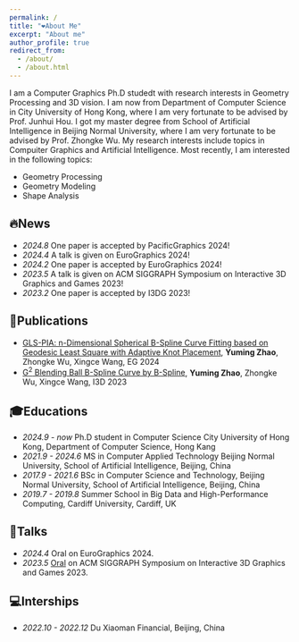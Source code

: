 ```yaml
---
permalink: /
title: "❤️About Me"
excerpt: "About me"
author_profile: true
redirect_from: 
  - /about/
  - /about.html
---
```


I am a Computer Graphics Ph.D studedt with research interests in Geometry Processing and 3D vision. I am now from Department of Computer Science in City University of Hong Kong, where I am very fortunate to be advised by Prof. Junhui Hou. I got my master degree from School of Artificial Intelligence in Beijing Normal University, where I am very fortunate to be advised by Prof. Zhongke Wu. My research interests include topics in Compuiter Graphics and Artificial Intelligence. Most recently, I am interested in the following topics:
* Geometry Processing
* Geometry Modeling
* Shape Analysis

🔥News
------
* *2024.8* One paper is accepted by PacificGraphics 2024!
* *2024.4* A talk is given on EuroGraphics 2024!
* *2024.2* One paper is accepted by EuroGraphics 2024!
* *2023.5* A talk is given on ACM SIGGRAPH Symposium on Interactive 3D Graphics and Games 2023!
* *2023.2* One paper is accepted by I3DG 2023!

📝Publications
------
* [GLS-PIA: n-Dimensional Spherical B-Spline Curve Fitting based on Geodesic Least Square with Adaptive Knot Placement](https://onlinelibrary.wiley.com/doi/10.1111/cgf.15021), **Yuming Zhao**, Zhongke Wu, Xingce Wang, EG 2024
* [G<sup>2</sup> Blending Ball B-Spline Curve by B-Spline](https://dl.acm.org/doi/10.1145/3585504), **Yuming Zhao**, Zhongke Wu, Xingce Wang, I3D 2023

🎓Educations
------
* *2024.9 - now*
  Ph.D student in Computer Science
  City University of Hong Kong, Department of Computer Science, Hong Kang 
* *2021.9 - 2024.6*
  MS in Computer Applied Technology
  Beijing Normal University, School of Artificial Intelligence, Beijing, China 
* *2017.9 - 2021.6* BSc in Computer Science and Technology, Beijing Normal University, School of Artificial Intelligence, Beijing, China
* *2019.7 - 2019.8* Summer School in Big Data and High-Performance Computing, Cardiff University, Cardiff, UK
  
💬Talks
------
* *2024.4* Oral on EuroGraphics 2024.
* *2023.5* [Oral](https://www.youtube.com/watch?v=m8rggUd7cAQ&t=11s) on ACM SIGGRAPH Symposium on Interactive 3D Graphics and Games 2023.

💻Interships
------
* *2022.10 - 2022.12* Du Xiaoman Financial, Beijing, China

